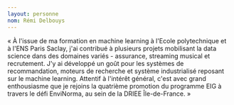 ```yaml
--- 
layout: personne 
nom: Rémi Delbouys 
--- 
```


« À l'issue de ma formation en machine learning à l'Ecole polytechnique et à l'ENS Paris Saclay, j'ai contribué à plusieurs projets mobilisant la data science dans des domaines variés - assurance, streaming musical et recrutement. J'y ai développé un goût pour les systèmes de recommandation, moteurs de recherche et système industrialisé reposant sur le machine learning. Attentif à l'intérêt général, c'est avec grand enthousiasme que je rejoins la quatrième promotion du programme EIG à travers le défi EnviNorma, au sein de la DRIEE Île-de-France. »
